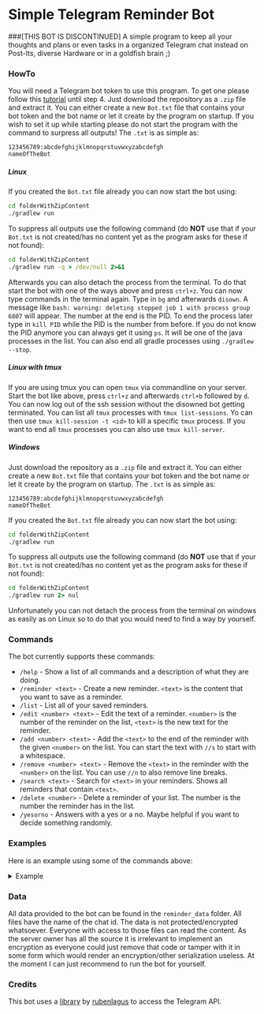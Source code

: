 # Simple Telegram Reminder Bot

###[THIS BOT IS DISCONTINUED]
A simple program to keep all your thoughts and plans or even tasks in a organized Telegram chat instead on Post-Its, diverse Hardware or in a goldfish brain ;)

### HowTo
You will need a Telegram bot token to use this program. To get one please follow this [tutorial](https://www.sohamkamani.com/blog/2016/09/21/making-a-Telegram-bot/) until step 4.
Just download the repository as a `.zip` file and extract it.
You can either create a new `Bot.txt` file that contains your bot token and the bot name or let it create by the program on startup. If you wish to set it up while starting please do not start the program with the command to surpress all outputs! The `.txt` is as simple as:
```
123456789:abcdefghijklmnopqrstuvwxyzabcdefgh
nameOfTheBot
```

##### Linux
If you created the `Bot.txt` file already you can now start the bot using:
```cmd
cd folderWithZipContent
./gradlew run
```
To suppress all outputs use the following command (do **NOT** use that if your `Bot.txt` is not created/has no content yet as the program asks for these if not found):
```cmd
cd folderWithZipContent
./gradlew run -q > /dev/null 2>&1
```
Afterwards you can also detach the process from the terminal. To do that start the bot with one of the ways above and press `ctrl+z`. You can now type commands in the terminal again.
Type in `bg` and afterwards `disown`. A message like `bash: warning: deleting stopped job 1 with process group 6807` will appear. The number at the end is the PID. To end the process later type in `kill PID` while the PID is the number from before. If you do not know the PID anymore you can always get it using `ps`. It will be one of the java processes in the list. You can also end all gradle processes using `./gradlew --stop`.

##### Linux with tmux
If you are using tmux you can open `tmux` via commandline on your server. Start the bot like above, press `ctrl+z` and afterwards `ctrl+b` followed by `d`. You can now log out of the ssh session without the disowned bot getting terminated.
You can list all `tmux` processes with `tmux list-sessions`. Yo can then use `tmux kill-session -t <id>` to kill a specific `tmux` process. If you want to end all `tmux` processes you can also use `tmux kill-server`. 

##### Windows
Just download the repository as a `.zip` file and extract it.
You can either create a new `Bot.txt` file that contains your bot token and the bot name or let it create by the program on startup. The `.txt` is as simple as:
```
123456789:abcdefghijklmnopqrstuvwxyzabcdefgh
nameOfTheBot
```
If you created the `Bot.txt` file already you can now start the bot using:
```cmd
cd folderWithZipContent
./gradlew run
```
To suppress all outputs use the following command (do **NOT** use that if your `Bot.txt` is not created/has no content yet as the program asks for these if not found):
```cmd
cd folderWithZipContent
./gradlew run 2> nul
```
Unfortunately you can not detach the process from the terminal on windows as easily as on Linux so to do that you would need to find a way by yourself.

### Commands
The bot currently supports these commands:
* `/help` - Show a list of all commands and a description of what they are doing.
* `/reminder <text>` - Create a new reminder. `<text>` is the content that you want to save as a reminder.
* `/list` - List all of your saved reminders.
* `/edit <number> <text>` - Edit the text of a reminder. `<number>` is the number of the reminder on the list, `<text>` is the new text for the reminder.
* `/add <number> <text>` - Add the `<text>` to the end of the reminder with the given `<number>` on the list. You can start the text with `//s` to start with a whitespace. 
* `/remove <number> <text>` - Remove the `<text>` in the reminder with the `<number>` on the list. You can use  `//n` to also remove line breaks.
* `/search <text>` - Search for `<text>` in your reminders. Shows all reminders that contain `<text>`.
* `/delete <number>` - Delete a reminder of your list. The number is the number the reminder has in the list.
* `/yesorno` - Answers with a yes or a no. Maybe helpful if you want to decide something randomly.

### Examples
Here is an example using some of the commands above:

<details><summary>Example</summary><p>

Commands are marked with `>>`

Bot replies are marked with `==`
```
>>  /reminder Conquer Jerusalem. DEUS VULT!
==  Reminder saved!
>>  /reminder Do the dishes
==  Reminder saved!
>>  /list
==  [1 - 27.11.1095, 20:59]
    Conquer Jerusalem. DEUS VULT!
    [2 - 01.01.2019, 13:15]
    Do the dishes
>>  /edit 1 Survive Siege of Jerusalem
==  Reminder edited!
>>  /add 2 //sand do homework
==  Added text to the reminder!
>>  /list
==  [1 - 27.11.1095, 20:59]
    Survive Siege of Jerusalem
    [2 - 01.01.2019, 13:15]
    Do the dishes and do homework
>>  /remove 2 do the dishes and
==  Removed text from reminder!
>>  /search jerusalem
==  Found these matching reminders:
    [1 - 27.11.1095, 20:59]
    Survive Siege of Jerusalem
>>  /search this is not a reminder I have saved before
==  No matching reminder found!
>>  /list
==  [1 - 27.11.1095, 20:59]
    Survive Siege of Jerusalem
    [2 - 01.01.2019, 13:15]
    do homework
>>  /delete 1
==  Reminder removed!
>>  /list
==  [1 - 01.01.2019, 13:15]
    do homework
>>  /yesorno
==  Today you get a NO!
>>  /yesorno
==  My answer is: YES! 
```

</p>
</details>

### Data
All data provided to the bot can be found in the `reminder_data` folder. All files have the name of the chat id.
The data is not protected/encrypted whatsoever. Everyone with access to those files can read the content. As the server owner has all the source it is irrelevant to implement an encryption as everyone could just remove that code or tamper with it in some form which would render an encryption/other serialization useless.
At the moment I can just recommend to run the bot for yourself.

### Credits
This bot uses a [library](https://github.com/rubenlagus/TelegramBots) by [rubenlagus](https://github.com/rubenlagus) to access the Telegram API.